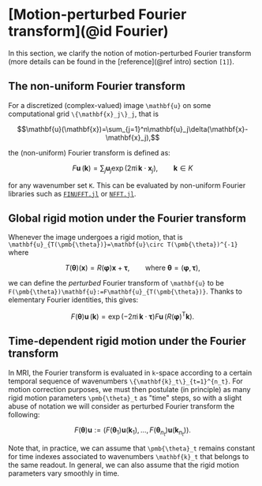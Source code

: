 # [Motion-perturbed Fourier transform](@id Fourier)

In this section, we clarify the notion of motion-perturbed Fourier transform (more details can be found in the [reference](@ref intro) section `[1]`).

## The non-uniform Fourier transform

For a discretized (complex-valued) image ``\mathbf{u}`` on some computational grid ``\{\mathbf{x}_j\}_j``, that is
```math
\mathbf{u}(\mathbf{x})=\sum_{j=1}^n\mathbf{u}_j\delta(\mathbf{x}-\mathbf{x}_j),
```
the (non-uniform) Fourier transform is defined as:
```math
F\mathbf{u}\,(\mathbf{k})=\sum_j\mathbf{u}_j\exp{(2\pi\mathrm{i}\,\mathbf{k}\cdot\mathbf{x}_j)},\qquad\mathbf{k}\in K
```
for any wavenumber set ``K``. This can be evaluated by non-uniform Fourier libraries such as [`FINUFFT.jl`](https://github.com/ludvigak/FINUFFT.jl) or [`NFFT.jl`](https://github.com/JuliaMath/NFFT.jl).

## Global rigid motion under the Fourier transform

Whenever the image undergoes a rigid motion, that is ``\mathbf{u}_{T(\pmb{\theta})}=\mathbf{u}\circ T(\pmb{\theta})^{-1}`` where
```math
T(\pmb{\theta})(\mathbf{x})=R(\pmb{\varphi})\mathbf{x}+\pmb{\tau},\qquad\mathrm{where\ }\pmb{\theta}=(\pmb{\varphi},\pmb{\tau}),
```
we can define the *perturbed* Fourier transform of ``\mathbf{u}`` to be ``F(\pmb{\theta})\mathbf{u}:=F\mathbf{u}_{T(\pmb{\theta})}``. Thanks to elementary Fourier identities, this gives:
```math
F(\pmb{\theta})\mathbf{u}\,(\mathbf{k})=\exp{(-2\pi\mathrm{i}\,\mathbf{k}\cdot\pmb{\tau})}F\mathbf{u}\,(R(\pmb{\varphi})^{\mathrm{T}}\mathbf{k}).
```

## Time-dependent rigid motion under the Fourier transform

In MRI, the Fourier transform is evaluated in ``k``-space according to a certain temporal sequence of wavenumbers ``\{\mathbf{k}_t\}_{t=1}^{n_t}``. For motion correction purposes, we must then postulate (in principle) as many rigid motion parameters ``\pmb{\theta}_t`` as "time" steps, so with a slight abuse of notation we will consider as perturbed Fourier transform the following:
```math
F(\pmb{\theta})\mathbf{u}:=(F(\pmb{\theta}_1)\mathbf{u}(\mathbf{k}_1),\ldots,F(\pmb{\theta}_{n_t})\mathbf{u}(\mathbf{k}_{n_t})).
```
Note that, in practice, we can assume that ``\pmb{\theta}_t`` remains constant for time indexes associated to wavenumbers ``\mathbf{k}_t`` that belongs to the same readout. In general, we can also assume that the rigid motion parameters vary smoothly in time.